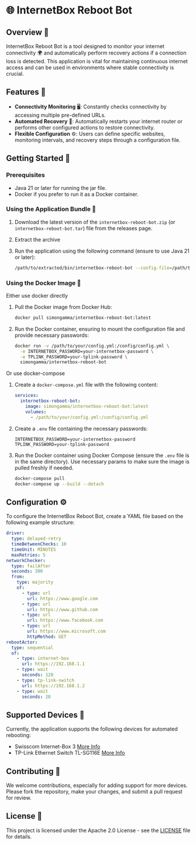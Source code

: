 # 🌐 InternetBox Reboot Bot

## Overview 📡

InternetBox Reboot Bot is a tool designed to monitor your internet connectivity 🌍 and automatically perform recovery
actions if a connection loss is detected. This application is vital for maintaining continuous internet access and can
be used in environments where stable connectivity is crucial.

## Features 🌟

- **Connectivity Monitoring** 🖥️: Constantly checks connectivity by accessing multiple pre-defined URLs.
- **Automated Recovery** 🔧: Automatically restarts your internet router or performs other configured actions to restore connectivity.
- **Flexible Configuration** ⚙️: Users can define specific websites, monitoring intervals, and recovery steps through a configuration file.

## Getting Started 🚀

### Prerequisites

- Java 21 or later for running the jar file.
- Docker if you prefer to run it as a Docker container.

### Using the Application Bundle 🏺

1. Download the latest version of the `internetbox-reboot-bot.zip` (or `internetbox-reboot-bot.tar`) file from the releases page.
2. Extract the archive
3. Run the application using the following command (ensure to use Java 21 or later):

   ```bash
   /path/to/extracted/bin/internetbox-reboot-bot --config-file=/path/to/your/config.yml
   ```

### Using the Docker Image 🐳

Either use docker directly

1. Pull the Docker image from Docker Hub:

   ```bash
   docker pull simongamma/internetbox-reboot-bot:latest
   ```
2. Run the Docker container, ensuring to mount the configuration file and provide necessary passwords:

   ```bash
   docker run -v /path/to/your/config.yml:/config/config.yml \
     -e INTERNETBOX_PASSWORD=your-internetbox-password \
     -e TPLINK_PASSWORD=your-tplink-password \
     simongamma/internetbox-reboot-bot
   ```

Or use docker-compose

1. Create a `docker-compose.yml` file with the following content:

   ```yaml
   services:
     internetbox-reboot-bot:
       image: simongamma/internetbox-reboot-bot:latest
       volumes:
         - /path/to/your/config.yml:/config/config.yml
   ```
2. Create a `.env` file containing the necessary passwords:

   ```env
   INTERNETBOX_PASSWORD=your-internetbox-password
   TPLINK_PASSWORD=your-tplink-password
   ```
3. Run the Docker container using Docker Compose (ensure the `.env` file is in the same directory). Use necessary
   params to make sure the image is pulled freshly if needed.

   ```bash
   docker-compose pull
   docker-compose up --build --detach
   ```

## Configuration ⚙️

To configure the InternetBox Reboot Bot, create a YAML file based on the following example structure:

```yaml
driver:
  type: delayed-retry
  timeBetweenChecks: 10
  timeUnit: MINUTES
  maxRetries: 5
networkChecker:
  type: failAfter
  seconds: 300
  from:
    type: majority
    of:
      - type: url
        url: https://www.google.com
      - type: url
        url: https://www.github.com
      - type: url
        url: https://www.facebook.com
      - type: url
        url: https://www.microsoft.com
        httpMethod: GET
rebootActor:
  type: sequential
  of:
    - type: internet-box
      url: https://192.168.1.1
    - type: wait
      seconds: 120
    - type: tp-link-switch
      url: https://192.168.1.2
    - type: wait
      seconds: 20
```

## Supported Devices 📶

Currently, the application supports the following devices for automated rebooting:
- Swisscom Internet-Box 3 [More Info](https://www.swisscom.ch/en/residential/products/internetrouter/details.html/internet-box-3-ip-11039000)
- TP-Link Ethernet Switch TL-SG116E [More Info](https://www.tp-link.com/de/business-networking/easy-smart-switch/tl-sg116e/)

## Contributing 🤝

We welcome contributions, especially for adding support for more devices. Please fork the repository, make your changes, and submit a pull request for review.

## License 📜

This project is licensed under the Apache 2.0 License - see the [LICENSE](LICENSE) file for details.
